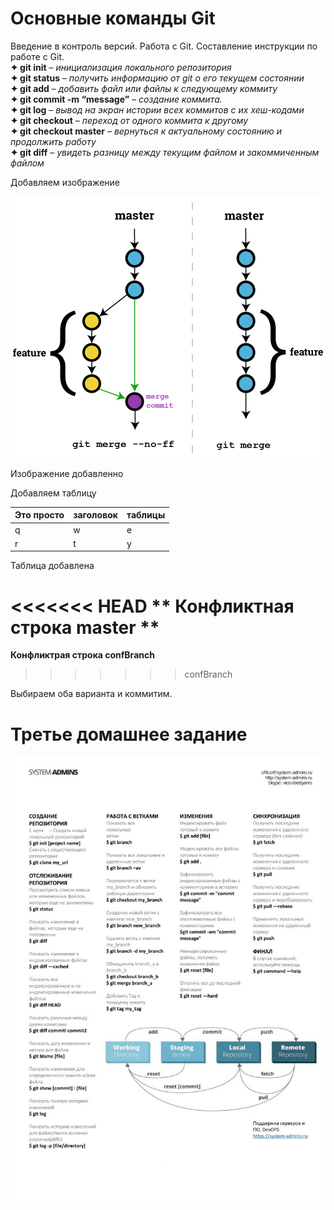 # Основные команды Git #
Введение в контроль версий. Работа с Git. Составление инструкции по работе с Git.  
**✦ git init** – *инициализация локального репозитория*  
**✦ git status** – *получить информацию от git о его текущем состоянии*  
**✦ git add** – *добавить файл или файлы к следующему коммиту*  
**✦ git commit -m “message”** – *создание коммита.*  
**✦ git log** – *вывод на экран истории всех коммитов с их хеш-кодами*  
**✦ git checkout** – *переход от одного коммита к другому*  
**✦ git checkout master** – *вернуться к актуальному состоянию и продолжить работу*  
**✦ git diff** – *увидеть разницу между текущим файлом и закоммиченным файлом*


Добавляем изображение

![Git + GitHub](1.png)

Изображение добавленно

Добавляем таблицу

|Это просто  | заголовок   |таблицы|
|----------|-----------|------------|
|q     |w       |e        |
|r|t   |y|

Таблица добавлена

<<<<<<< HEAD
** Конфликтная строка master **
=======
**Конфликтрая строка confBranch**
>>>>>>> confBranch

Выбираем оба варианта и коммитим.

# Третье домашнее задание #

![Команды для работы с Git с пояснениями](git_instructions.jpeg)